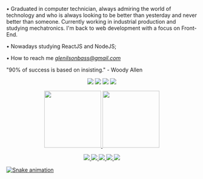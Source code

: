 • Graduated in computer technician, always admiring the world of technology and who is always looking to be better than yesterday and never better than someone. Currently working in industrial production and studying mechatronics. I'm back to web development with a focus on Front-End.

• Nowadays studying ReactJS and NodeJS;

• How to reach me *glenilsonbass@gmail.com*

"90% of success is based on insisting." - Woody Allen



<p align="center">
    <a href="https://twitter.com/GlenilsonSantil" target="blank"><img src="https://img.icons8.com/dusk/64/000000/twitter.png"/></a>
	<a href="https://www.instagram.com/glenilsonsantil/" target="blank"><img src="https://img.icons8.com/dusk/64/000000/instagram.png"/></a>
    <a href="https://www.facebook.com/glenilsons/" target="blank"><img src="https://img.icons8.com/dusk/64/000000/facebook.png"/></a>
    <a href="https://www.linkedin.com/in/glenilsonsantil/" target="blank"><img src="https://img.icons8.com/dusk/64/000000/linkedin.png"/></a>
</p>

<p align="center">
	<a href="https://github.com/glenilsonsantil">
	  <img height="150em" src="https://github-readme-stats.vercel.app/api?username=glenilsonsantil&theme=dracula&show_icons=true"/>
	  <img height="150em" src="https://github-readme-stats.vercel.app/api/top-langs/?username=glenilsonsantil&layout=compact&theme=dracula"/>
</p>
<p align="center">
	<img src="https://img.icons8.com/color/48/000000/html-5--v1.png"/>
	<img src="https://img.icons8.com/color/48/000000/css3.png"/>
	<img src="https://img.icons8.com/color/48/000000/javascript.png"/>
	<img src="https://img.icons8.com/office/48/000000/react.png"/>
	<img src="https://img.icons8.com/color/48/000000/nodejs.png"/>
</p>

![Snake animation](https://github.com/rafaballerini/glenilsonsantil/blob/output/github-contribution-grid-snake.svg)
